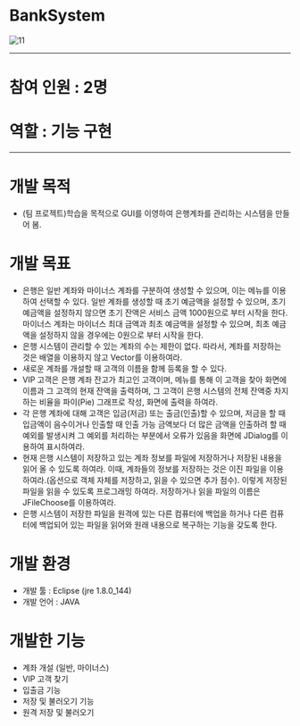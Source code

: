 # BankSystem

![11](https://user-images.githubusercontent.com/57030114/69799931-944f6380-1217-11ea-9ec1-d8339c4e723b.PNG)

----
# 참여 인원 : 2명
# 역할 : 기능 구현
----
# 개발 목적
* (팀 프로젝트)학습을 목적으로 GUI를 이영하여 은행계좌를 관리하는 시스템을 만들어 봄.

# 개발 목표
* 은행은 일반 계좌와 마이너스 계좌를 구분하여 생성할 수 있으며, 이는 메뉴를 이용하여 선택할 수 있다. 일반 계좌를 생성할 때 초기 예금액을 설정할 수 있으며, 초기 예금액을 설정하지 않으면 초기 잔액은 서비스 금액 1000원으로 부터 시작을 한다. 마이너스 계좌는 마이너스 최대 금액과 최초 예금액을 설정할 수 있으며, 최초 예금액을 설정하지 않을 경우에는 0원으로 부터 시작을 한다.
* 은행 시스템이 관리할 수 있는 계좌의 수는 제한이 없다. 따라서, 계좌를 저장하는 것은 배열을 이용하지 않고 Vector를 이용하여라.
* 새로운 계좌를 개설할 때 고객의 이름을 함께 등록을 할 수 있다.
* VIP 고객은 은행 계좌 잔고가 최고인 고객이며, 메뉴를 통해 이 고객을 찾아 화면에 이름과 그 고객의 현재 잔액을 출력하며, 그 고객이 은행 시스템의 전체 잔액중 차지하는 비율을 파이(Pie) 그래프로 작성, 화면에 출력을 하여라.
* 각 은행 계좌에 대해 고객은 입금(저금) 또는 출금(인출)할 수 있으며, 저금을 할 때 입금액이 음수이거나 인출할 때 인출 가능 금액보다 더 많은 금액을 인출하려 할 때 예외를 발생시켜 그 예외를 처리하는 부분에서 오류가 있음을 화면에 JDialog를 이용하여 표시하여라.
* 현재 은행 시스템이 저장하고 있는 계좌 정보를 파일에 저장하거나 저장된 내용을 읽어 올 수 있도록 하여라. 이때, 계좌들의 정보를 저장하는 것은 이진 파일을 이용하여라.(옵션으로 객체 자체를 저장하고, 읽을 수 있으면 추가 점수). 이렇게 저장된 파일을 읽을 수 있도록 프로그래밍 하여라. 저장하거나 읽을 파일의 이름은 JFileChoose를 이용하여라.
* 은행 시스템이 저장한 파일을 원격에 있는 다른 컴퓨터에 백업을 하거나 다른 컴퓨터에 백업되어 있는 파일을 읽어와 원래 내용으로 복구하는 기능을 갖도록 한다.

# 개발 환경
* 개발 툴 : Eclipse (jre 1.8.0_144)
* 개발 언어 : JAVA

# 개발한 기능
* 계좌 개설 (일반, 마이너스)
* VIP 고객 찾기
* 입출금 기능
* 저장 및 불러오기 기능
* 원격 저장 및 불러오기 
